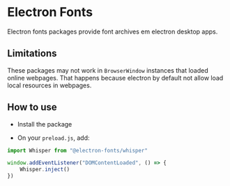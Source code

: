 # Electron Fonts

Electron fonts packages provide font archives em electron desktop apps.

## Limitations

These packages may not work in `BrowserWindow` instances that loaded online webpages. That happens because electron by default not allow load local resources in webpages.

## How to use

* Install the package

* On your `preload.js`, add:

```ts
import Whisper from "@electron-fonts/whisper"

window.addEventListener("DOMContentLoaded", () => {
    Whisper.inject()
})
```